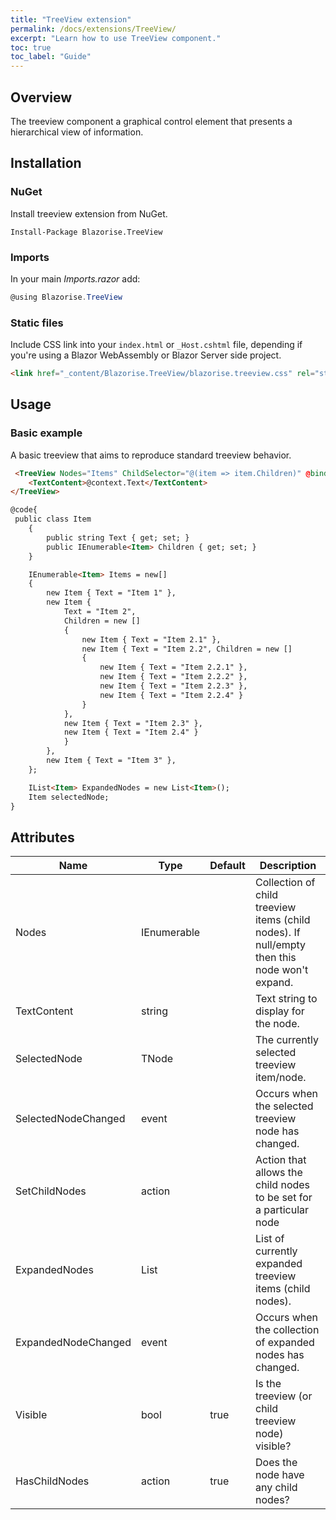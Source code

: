 ```yaml
---
title: "TreeView extension"
permalink: /docs/extensions/TreeView/
excerpt: "Learn how to use TreeView component."
toc: true
toc_label: "Guide"
---
```


## Overview

The treeview component a graphical control element that presents a hierarchical view of information. 

## Installation

### NuGet

Install treeview extension from NuGet.

```
Install-Package Blazorise.TreeView
```

### Imports

In your main _Imports.razor_ add:

```cs
@using Blazorise.TreeView
```

### Static files

Include CSS link into your `index.html` or `_Host.cshtml` file, depending if you're using a Blazor WebAssembly or Blazor Server side project.

```html
<link href="_content/Blazorise.TreeView/blazorise.treeview.css" rel="stylesheet" />
```

## Usage

### Basic example

A basic treeview that aims to reproduce standard treeview behavior.

```html
 <TreeView Nodes="Items" ChildSelector="@(item => item.Children)" @bind-SelectedNode="selectedNode" @bind-ExpandedNodes="ExpandedNodes" >
    <TextContent>@context.Text</TextContent>
</TreeView>

@code{
 public class Item
    {
        public string Text { get; set; }
        public IEnumerable<Item> Children { get; set; }
    }

    IEnumerable<Item> Items = new[]
    {
        new Item { Text = "Item 1" },
        new Item {
            Text = "Item 2",
            Children = new []
            {
                new Item { Text = "Item 2.1" },
                new Item { Text = "Item 2.2", Children = new []
                {
                    new Item { Text = "Item 2.2.1" },
                    new Item { Text = "Item 2.2.2" },
                    new Item { Text = "Item 2.2.3" },
                    new Item { Text = "Item 2.2.4" }
                }
            },
            new Item { Text = "Item 2.3" },
            new Item { Text = "Item 2.4" }
            }
        },
        new Item { Text = "Item 3" },
    };

    IList<Item> ExpandedNodes = new List<Item>();
    Item selectedNode;
}
```

## Attributes

| Name               | Type                                                                                     | Default      | Description                                                                                  |
|--------------------|------------------------------------------------------------------------------------------|--------------|----------------------------------------------------------------------------------------------|
| Nodes              | IEnumerable<TNode>                                                                       |              | Collection of child treeview items (child nodes). If null/empty then this node won't expand. |
| TextContent        | string                                                                                   |              | Text string to display for the node.                                                         |
| SelectedNode       | TNode                                                                                    |              | The currently selected treeview item/node.                                                   |
| SelectedNodeChanged| event                                                                                    |              | Occurs when the selected treeview node has changed.                                          |
| SetChildNodes      | action                                                                                   |              | Action that allows the child nodes to be set for a particular node                           |
| ExpandedNodes      | List<TNode>                                                                              |              | List of currently expanded treeview items (child nodes).                                     |
| ExpandedNodeChanged| event                                                                                    |              | Occurs when the collection of expanded nodes has changed.                                    |
| Visible            | bool                                                                                     | true         | Is the treeview (or child treeview node) visible?                                            |
| HasChildNodes      | action                                                                                   | true         | Does the node have any child nodes?                                                          |